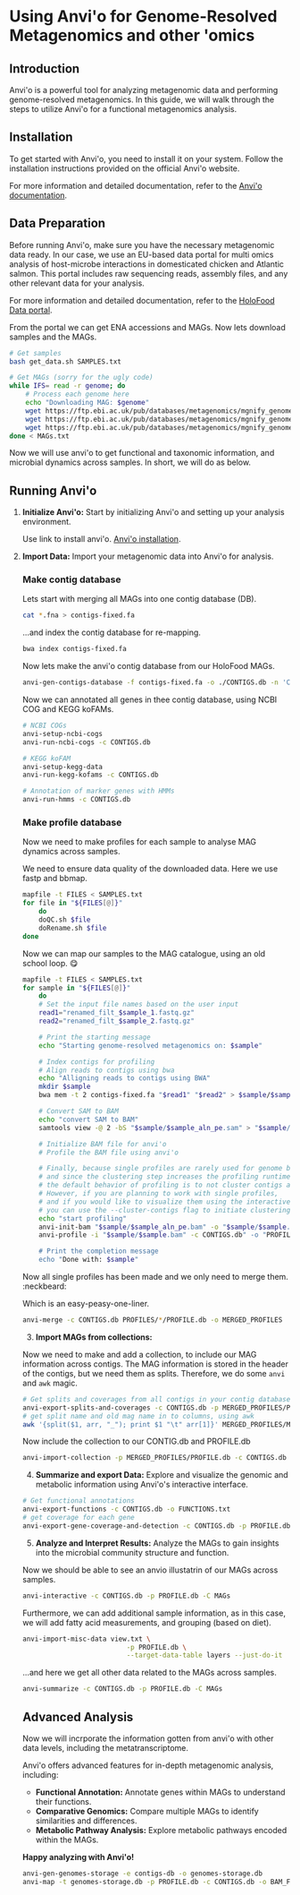 # Using Anvi'o for Genome-Resolved Metagenomics and other 'omics

## Introduction
Anvi'o is a powerful tool for analyzing metagenomic data and performing genome-resolved metagenomics. In this guide, we will walk through the steps to utilize Anvi'o for a functional metagenomics analysis.

## Installation
To get started with Anvi'o, you need to install it on your system. Follow the installation instructions provided on the official Anvi'o website.

For more information and detailed documentation, refer to the [Anvi'o documentation](https://merenlab.org/software/anvio/).

## Data Preparation
Before running Anvi'o, make sure you have the necessary metagenomic data ready. In our case, we use an EU-based data portal for multi omics analysis of host-microbe interactions in domesticated chicken and Atlantic salmon. This portal includes raw sequencing reads, assembly files, and any other relevant data for your analysis.

For more information and detailed documentation, refer to the [HoloFood Data portal](https://www.holofooddata.org/).

From the portal we can get ENA accessions and MAGs. Now lets download samples and the MAGs.

```bash
# Get samples
bash get_data.sh SAMPLES.txt

# Get MAGs (sorry for the ugly code)
while IFS= read -r genome; do
    # Process each genome here 
    echo "Downloading MAG: $genome"
    wget https://ftp.ebi.ac.uk/pub/databases/metagenomics/mgnify_genomes/non-model-fish-gut/v2.0/species_catalogue/MGYG0003075/"$genome"/genome/"$genome".fna
    wget https://ftp.ebi.ac.uk/pub/databases/metagenomics/mgnify_genomes/non-model-fish-gut/v2.0/species_catalogue/MGYG0002995/"$genome"/genome/"$genome".fna
    wget https://ftp.ebi.ac.uk/pub/databases/metagenomics/mgnify_genomes/non-model-fish-gut/v2.0/species_catalogue/MGYG0002996/"$genome"/genome/"$genome".fna
done < MAGs.txt
```

Now we will use anvi'o to get functional and taxonomic information, and microbial dynamics across samples. In short, we will do as below.
## Running Anvi'o
1. **Initialize Anvi'o:** Start by initializing Anvi'o and setting up your analysis environment.

    Use link to install anvi'o. [Anvi'o installation](https://anvio.org/install/).

2. **Import Data:** Import your metagenomic data into Anvi'o for analysis.

    ### Make contig database
    Lets start with merging all MAGs into one contig database (DB).
    ```bash
    cat *.fna > contigs-fixed.fa
    ```
    ...and index the contig database for re-mapping.
    ```bash
    bwa index contigs-fixed.fa
    ```
    Now lets make the anvi'o contig database from our HoloFood MAGs.
    ```bash
    anvi-gen-contigs-database -f contigs-fixed.fa -o ./CONTIGS.db -n 'CONTIG DB for HoloFood MAGs'
    ```
    Now we can annotated all genes in thee contig database, using NCBI COG and KEGG koFAMs.
    ```bash
    # NCBI COGs
    anvi-setup-ncbi-cogs
    anvi-run-ncbi-cogs -c CONTIGS.db

    # KEGG koFAM
    anvi-setup-kegg-data
    anvi-run-kegg-kofams -c CONTIGS.db 

    # Annotation of marker genes with HMMs
    anvi-run-hmms -c CONTIGS.db
    ```

    ### Make profile database
    
    Now we need to make profiles for each sample to analyse MAG dynamics across samples.

    We need to ensure data quality of the downloaded data. Here we use fastp and bbmap. 

    ```bash
    mapfile -t FILES < SAMPLES.txt
    for file in "${FILES[@]}"
        do
        doQC.sh $file
        doRename.sh $file
    done
    ```

    Now we can map our samples to the MAG catalogue, using an old school loop. :yum:

    ```bash    
    mapfile -t FILES < SAMPLES.txt
    for sample in "${FILES[@]}"
        do    
        # Set the input file names based on the user input
        read1="renamed_filt_$sample_1.fastq.gz"
        read2="renamed_filt_$sample_2.fastq.gz"

        # Print the starting message
        echo "Starting genome-resolved metagenomics on: $sample"

        # Index contigs for profiling
        # Align reads to contigs using bwa
        echo "Alligning reads to contigs using BWA"
        mkdir $sample
        bwa mem -t 2 contigs-fixed.fa "$read1" "$read2" > $sample/$sample_aln_pe.sam

        # Convert SAM to BAM
        echo "convert SAM to BAM"
        samtools view -@ 2 -bS "$sample/$sample_aln_pe.sam" > "$sample/$sample_aln_pe.bam"

        # Initialize BAM file for anvi'o
        # Profile the BAM file using anvi'o

        # Finally, because single profiles are rarely used for genome binning or visualization,
        # and since the clustering step increases the profiling runtime for no good reason,
        # the default behavior of profiling is to not cluster contigs automatically.
        # However, if you are planning to work with single profiles,
        # and if you would like to visualize them using the interactive interface without any merging,
        # you can use the --cluster-contigs flag to initiate clustering of contigs.
        echo "start profiling"
        anvi-init-bam "$sample/$sample_aln_pe.bam" -o "$sample/$sample.bam"
        anvi-profile -i "$sample/$sample.bam" -c CONTIGS.db" -o "PROFILES/$sample/" -T 2 --cluster-contigs

        # Print the completion message
        echo "Done with: $sample"
    ```

    Now all single profiles has been made and we only need to merge them. :neckbeard:

    Which is an easy-peasy-one-liner. 

    ```bash
    anvi-merge -c CONTIGS.db PROFILES/*/PROFILE.db -o MERGED_PROFILES
    ```

    3. **Import MAGs from collections:** 

    Now we need to make and add a collection, to include our MAG information across contigs. The MAG information is stored in the header of the contigs, but we need them as splits. Therefore, we do some `anvi` and `awk` magic. 

    ```bash
    # Get splits and coverages from all contigs in your contig databases.
    anvi-export-splits-and-coverages -c CONTIGS.db -p MERGED_PROFILES/PROFILE.db
    # get split name and old mag name in to columns, using awk
    awk '{split($1, arr, "_"); print $1 "\t" arr[1]}' MERGED_PROFILES/MERGED_PROFILES-COVs.txt > MERGED_PROFILES/COLLECTION.txt
    ```
    Now include the collection to our CONTIG.db and PROFILE.db

    ```bash
    anvi-import-collection -p MERGED_PROFILES/PROFILE.db -c CONTIGS.db MERGED_PROFILES/COLLECTION.txt -C MAGs
    ```

    4. **Summarize and export Data:** Explore and visualize the genomic and metabolic information using Anvi'o's interactive interface.

    ```bash
    # Get functional annotations
    anvi-export-functions -c CONTIGS.db -o FUNCTIONS.txt
    # get coverage for each gene
    anvi-export-gene-coverage-and-detection -c CONTIGS.db -p PROFILE.db -O FUNCTIONS
    ```

    
    5. **Analyze and Interpret Results:** Analyze the MAGs to gain insights into the microbial community structure and function.

    Now we should be able to see an anvio illustatrin of our MAGs across samples. 
    ```bash
    anvi-interactive -c CONTIGS.db -p PROFILE.db -C MAGs
    ```

    Furthermore, we can add additional sample information, as in this case, we will add fatty acid measurements, and grouping (based on diet).
    ```bash
    anvi-import-misc-data view.txt \
                              -p PROFILE.db \
                              --target-data-table layers --just-do-it
    ```
    
    
    ...and here we get all other data related to the MAGs across samples.
    ```bash
    anvi-summarize -c CONTIGS.db -p PROFILE.db -C MAGs
    ``` 

    ## Advanced Analysis

    Now we will incrporate the information gotten from anvi'o with other data levels, including the metatranscriptome. 

    Anvi'o offers advanced features for in-depth metagenomic analysis, including:
    - **Functional Annotation:** Annotate genes within MAGs to understand their functions.
    - **Comparative Genomics:** Compare multiple MAGs to identify similarities and differences.
    - **Metabolic Pathway Analysis:** Explore metabolic pathways encoded within the MAGs.

    __Happy analyzing with Anvi'o!__


    ```bash
    anvi-gen-genomes-storage -e contigs-db -o genomes-storage.db
    anvi-map -t genomes-storage.db -p PROFILE.db -c CONTIGS.db -o BAM_FILE.bam
    ```